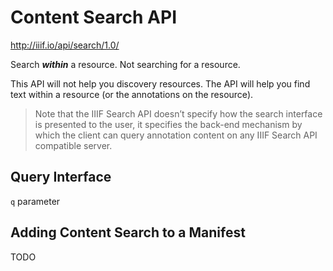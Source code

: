 # Content Search API

http://iiif.io/api/search/1.0/

Search _**within**_ a resource. Not searching for a resource.

This API will not help you discovery resources. The API will help you find text within a resource (or the annotations on the resource).

> Note that the IIIF Search API doesn’t specify how the search interface is presented to the user, it specifies the back-end mechanism by which the client can query annotation content on any IIIF Search API compatible server.

<!-- #doing:0 write about the content search API -->

## Query Interface

`q` parameter

<!-- #todo:0 searching within annotations. So can facet by motivation. Add table of motivations.  -->

## Adding Content Search to a Manifest

TODO

<!-- #important:0 add instructions on how to add content search to our manifest -->

